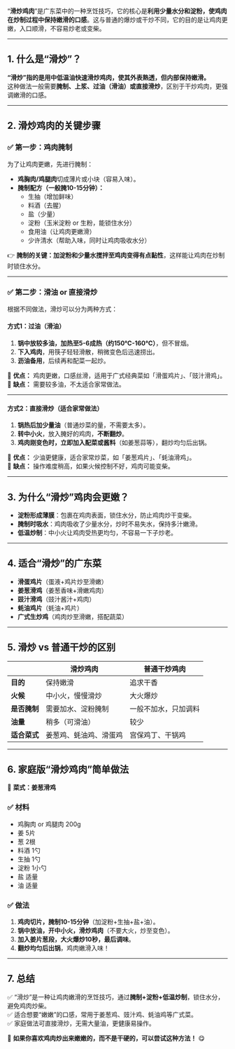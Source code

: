“**滑炒鸡肉**”是广东菜中的一种烹饪技巧，它的核心是**利用少量水分和淀粉，使鸡肉在炒制过程中保持嫩滑的口感**。这与普通的爆炒或干炒不同，它的目的是让鸡肉更嫩，入口顺滑，不容易炒老或变柴。

---

## **1. 什么是“滑炒”？**
**“滑炒”指的是用中低温油快速滑炒鸡肉，使其外表熟透，但内部保持嫩滑。**  
这种做法一般需要**腌制、上浆、过油（滑油）或直接滑炒**，区别于干炒鸡肉，更强调嫩滑的口感。

---

## **2. 滑炒鸡肉的关键步骤**
### **✅ 第一步：鸡肉腌制**
为了让鸡肉更嫩，先进行腌制：
- **鸡胸肉/鸡腿肉**切成薄片或小块（容易入味）。
- **腌制配方（一般腌10-15分钟）：**
  - 生抽（增加鲜味）
  - 料酒（去腥）
  - 盐（少量）
  - 淀粉（玉米淀粉 or 生粉，能锁住水分）
  - 食用油（让鸡肉更嫩滑）
  - 少许清水（帮助入味，同时让鸡肉吸收水分）

👉 **腌制的关键：加淀粉和少量水搅拌至鸡肉变得有点黏性**，这样能让鸡肉在炒制时锁住水分。

---

### **✅ 第二步：滑油 or 直接滑炒**
根据不同做法，滑炒可以分为两种方式：

#### **方式1：过油（滑油）**
1. **锅中放较多油，加热至5-6成热（约150℃-160℃）**，但不冒烟。
2. **下入鸡肉**，用筷子轻轻滑散，稍微变色后迅速捞出。
3. **沥油备用**，后续再和配菜一起炒。

🔹 **优点：** 鸡肉更嫩，口感丝滑，适用于广式经典菜如「滑蛋鸡片」、「豉汁滑鸡」。  
🔹 **缺点：** 需要较多油，不太适合家常做法。

---

#### **方式2：直接滑炒（适合家常做法）**
1. **锅热后加少量油**（普通炒菜的量，不需要太多）。
2. **转中小火**，放入腌好的鸡肉，**不断翻炒**。
3. **鸡肉刚变色时，立即加入配菜或酱料**（如姜葱蒜等），翻炒均匀后出锅。

🔹 **优点：** 少油更健康，适合家常炒菜，如「姜葱鸡片」、「蚝油滑鸡」。  
🔹 **缺点：** 操作难度稍高，如果火候控制不好，鸡肉可能变柴。

---

## **3. 为什么“滑炒”鸡肉会更嫩？**
- **淀粉形成薄膜**：包裹在鸡肉表面，锁住水分，防止鸡肉炒干变柴。
- **腌制时吸水**：鸡肉吸收了少量水分，炒时不易失水，保持多汁嫩滑。
- **低温炒制**：中小火让鸡肉受热更均匀，不容易一下子炒老。

---

## **4. 适合“滑炒”的广东菜**
- **滑蛋鸡片**（蛋液+鸡片炒至滑嫩）
- **姜葱滑鸡**（姜葱香味+滑嫩鸡肉）
- **豉汁滑鸡**（豉汁酱汁+鸡肉）
- **蚝油鸡片**（蚝油+鸡片）
- **广式生炒鸡**（鸡肉炒至滑嫩，搭配蔬菜）

---

## **5. 滑炒 vs 普通干炒的区别**
|  | 滑炒鸡肉 | 普通干炒鸡肉 |
|---|---|---|
| **目的** | 保持嫩滑 | 追求干香 |
| **火候** | 中小火，慢慢滑炒 | 大火爆炒 |
| **是否腌制** | 需要加水、淀粉腌制 | 一般不加水，只加调料 |
| **油量** | 稍多（可滑油） | 较少 |
| **适合菜式** | 姜葱鸡、蚝油鸡、滑蛋鸡 | 宫保鸡丁、干锅鸡 |

---

## **6. 家庭版“滑炒鸡肉”简单做法**
📝 **菜式：姜葱滑鸡**
### **✅ 材料**
- 鸡胸肉 or 鸡腿肉 200g
- 姜 5片
- 葱 2根
- 料酒 1勺
- 生抽 1勺
- 淀粉 1小勺
- 盐 适量
- 油 适量

### **✅ 做法**
1. **鸡肉切片，腌制10-15分钟**（加淀粉+生抽+盐+油）。
2. **锅中放油，开中小火，滑炒鸡肉**（不要大火，炒至变色）。
3. **加入姜片葱段，大火爆炒10秒，最后调味**。
4. **翻炒均匀后出锅**，鸡肉嫩滑入味！

---

## **7. 总结**
✅ “滑炒”是一种让鸡肉嫩滑的烹饪技巧，通过**腌制+淀粉+低温炒制**，锁住水分，避免鸡肉炒柴。  
✅ 适合想要“嫩嫩”的口感，常用于姜葱鸡、豉汁鸡、蚝油鸡等广式菜。  
✅ 家庭做法可直接滑炒，无需大量油，更健康易操作。  

🔹 **如果你喜欢鸡肉炒出来嫩嫩的，而不是干硬的，可以尝试这种方法！** 😋